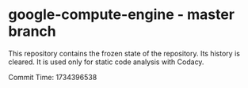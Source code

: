 # google-compute-engine - master branch

This repository contains the frozen state of the repository.
Its history is cleared. It is used only for static code
analysis with Codacy.

Commit Time: 1734396538